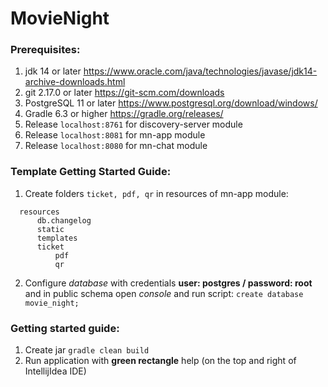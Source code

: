 # MovieNight

### Prerequisites:
  1. jdk 14 or later
    https://www.oracle.com/java/technologies/javase/jdk14-archive-downloads.html
  2. git 2.17.0 or later
    https://git-scm.com/downloads
  3. PostgreSQL 11 or later
    https://www.postgresql.org/download/windows/
  4. Gradle 6.3 or higher
    https://gradle.org/releases/
  4. Release `localhost:8761` for discovery-server module
  5. Release `localhost:8081` for mn-app module
  6. Release `localhost:8080` for mn-chat module
  
### Template Getting Started Guide:
  1. Create folders `ticket, pdf, qr` in resources of mn-app module:
  ~~~
    resources 
        db.changelog
        static
        templates
        ticket
            pdf
            qr
  ~~~
  2. Configure _database_ with credentials **user: postgres / password: root** and in public schema open _console_ and run script:
  `create database movie_night;`
  
### Getting started guide:
  1. Create jar `gradle clean build`
  2. Run application with **green rectangle** help (on the top and right of IntellijIdea IDE)